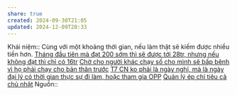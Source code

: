 ```yaml
---
share: true
created: 2024-09-30T21:05
updated: 2024-12-09T20:33
---
```

Khái niệm:: 
Cùng với một khoảng thời gian, nếu làm thật sẽ kiếm được nhiều tiền hơn.
[Tháng đầu tiên mà đạt 200 sớm thì sẽ được tới 28tr, nhưng nếu không đạt thì chỉ có 16tr](./Ch%C3%ADnh%20s%C3%A1ch%20cho%20%C4%91%E1%BA%A1i%20l%C3%BD/Th%C3%A1ng%20%C4%91%E1%BA%A7u%20ti%C3%AAn%20m%C3%A0%20%C4%91%E1%BA%A1t%20200%20s%E1%BB%9Bm%20th%C3%AC%20s%E1%BA%BD%20%C4%91%C6%B0%E1%BB%A3c%20t%E1%BB%9Bi%2028tr,%20nh%C6%B0ng%20n%E1%BA%BFu%20kh%C3%B4ng%20%C4%91%E1%BA%A1t%20th%C3%AC%20ch%E1%BB%89%20c%C3%B3%2016tr.md)
[Chờ cho người khác chạy số cho mình sẽ bấp bênh vì họ phải chạy cho bản thân trước](../../../../../%F0%9F%93%90%20D%E1%BB%B1%20%C3%A1n/Ch%E1%BA%A1y%20ch%E1%BB%89%20ti%C3%AAu/B%E1%BA%A3o%20hi%E1%BB%83m/T%C3%A0i%20li%E1%BB%87u/Tuy%E1%BB%83n%20d%E1%BB%A5ng/Ch%E1%BB%9D%20cho%20ng%C6%B0%E1%BB%9Di%20kh%C3%A1c%20ch%E1%BA%A1y%20s%E1%BB%91%20cho%20m%C3%ACnh%20s%E1%BA%BD%20b%E1%BA%A5p%20b%C3%AAnh%20v%C3%AC%20h%E1%BB%8D%20ph%E1%BA%A3i%20ch%E1%BA%A1y%20cho%20b%E1%BA%A3n%20th%C3%A2n%20tr%C6%B0%E1%BB%9Bc.md)
[T7 CN ko phải là ngày nghỉ, mà là ngày đại lý có thời gian thực sự đi làm, hoặc tham gia OPP](./Ch%C3%ADnh%20s%C3%A1ch%20cho%20%C4%91%E1%BA%A1i%20l%C3%BD/T7%20CN%20ko%20ph%E1%BA%A3i%20l%C3%A0%20ng%C3%A0y%20ngh%E1%BB%89,%20m%C3%A0%20l%C3%A0%20ng%C3%A0y%20%C4%91%E1%BA%A1i%20l%C3%BD%20c%C3%B3%20th%E1%BB%9Di%20gian%20th%E1%BB%B1c%20s%E1%BB%B1%20%C4%91i%20l%C3%A0m,%20ho%E1%BA%B7c%20tham%20gia%20OPP.md)
[Quản lý ép chỉ tiêu cả chủ nhật](./Ch%C3%ADnh%20s%C3%A1ch%20cho%20%C4%91%E1%BA%A1i%20l%C3%BD/Qu%E1%BA%A3n%20l%C3%BD%20%C3%A9p%20ch%E1%BB%89%20ti%C3%AAu%20c%E1%BA%A3%20ch%E1%BB%A7%20nh%E1%BA%ADt.md)
Nguồn:: 
